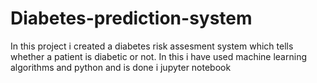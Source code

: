 # Diabetes-prediction-system
In this project i created a diabetes risk assesment system which tells whether a patient is diabetic or not. In this i have used machine learning algorithms and python and is done i jupyter notebook

